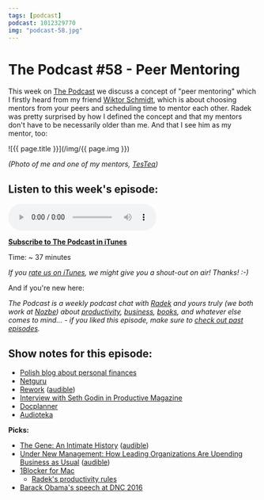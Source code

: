 ```yaml
---
tags: [podcast]
podcast: 1012329770
img: "podcast-58.jpg"
---
```


# The Podcast #58 - Peer Mentoring

This week on [The Podcast][p] we discuss a concept of "peer mentoring" which I firstly heard from my friend [Wiktor Schmidt](https://twitter.com/wiktorschmidt), which is about choosing mentors from your peers and scheduling time to mentor each other. Radek was pretty surprised by how I defined the concept and that my mentors don't have to be necessarily older than me. And that I see him as my mentor, too:

<!--More-->

![{{ page.title }}](/img/{{ page.img }})

*(Photo of me and one of my mentors, [TesTeq](https://twitter.com/TesTeq))*

## Listen to this week's episode:

<audio controls>
<source src="https://files.nozbe.com/podcast/058.mp3" type="audio/mpeg">
</audio>

**[Subscribe to The Podcast in iTunes][i]**

Time: ~ 37 minutes

*If you [rate us on iTunes][i], we might give you a shout-out on air! Thanks! :-)*

And if you're new here:

*The Podcast is a weekly podcast chat with [Radek][r] and yours truly (we both work at [Nozbe][n]) about [productivity](/productivity), [business](/business), [books](/books), and whatever else comes to mind… - if you liked this episode, make sure to [check out past episodes](/podcast).*

## Show notes for this episode:

  * [Polish blog about personal finances](http://jakoszczedzacpieniadze.pl/)
  * [Netguru](https://www.netguru.co/)
  * [Rework](https://www.amazon.com/Rework-Jason-Fried/dp/0307463745/) ([audible](http://www.audible.com/pd/Business/Rework-Audiobook/B0036FLXLQ/))
  * [Interview with Seth Godin in Productive Magazine](http://productivemag.com/10/interview-with-seth-godin)
  * [Docplanner](https://www.docplanner.com/)
  * [Audioteka](http://audioteka.com/)

**Picks:**

  * [The Gene: An Intimate History](https://www.amazon.com/Gene-Intimate-History-Siddhartha-Mukherjee/dp/1476733503/) ([audible](http://www.audible.com/pd/Science-Technology/The-Gene-Audiobook/B01D3BXK5O/))
  * [Under New Management: How Leading Organizations Are Upending Business as Usual](https://www.amazon.com/Under-New-Management-Organizations-Upending/dp/0544630971/) ([audible](http://www.audible.com/pd/Business/Under-New-Management-Audiobook/B01CIR380G/))
  * [1Blocker for Mac](http://1blocker.com/mac/)
    * [Radek's productivity rules](https://twitter.com/radexp/status/740953567872311296)
  * [Barack Obama's speech at DNC 2016](https://www.youtube.com/watch?v=TU7yIGixeYg)

[e]: /podcast-58

[p]: /podcast
[n]: https://nozbe.com/?a=mike
[r]: https://michael.gratis/radex
[i]: https://michael.gratis/thepodcast